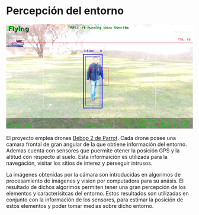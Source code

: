 # Percepción del entorno

![Imagen 2](img2.png)

El proyecto emplea drones [Bebop 2 de Parrot](https://www.parrot.com/es/drones/parrot-bebop-2#parrot-bebop-2-). Cada drone posee una camara frontal de gran angular de la que obtiene información del entorno. Ademas cuenta con sensores que puermite otener la posición GPS y la altitud con respecto al suelo. Esta informaición es utilizada para la navegación, visitar los sitios de interez y perseguir intrusos. 

La imágenes obtenidas por la cámara son introducidas en algorimos de procesamiento de imágenes y vision por computadora para su anásis. El resultado de dichos algorimos permiten tener una gran percepción de los elementos y caracterísitcas del entorno. Estos resultados son utilizadas en conjunto con la información de los sensores, para estimar la posición de estos elementos y poder tomar medias sobre dicho entorno.

